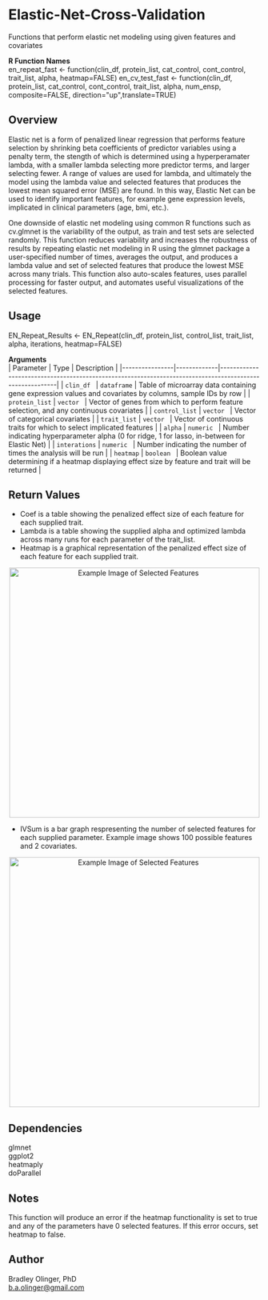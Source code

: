 # Elastic-Net-Cross-Validation
Functions that perform elastic net modeling using given features and covariates

**R Function Names**  
en_repeat_fast <- function(clin_df, protein_list, cat_control, cont_control, trait_list, alpha, heatmap=FALSE)
en_cv_test_fast <- function(clin_df, protein_list, cat_control, cont_control, trait_list, alpha, num_ensp, composite=FALSE, direction="up",translate=TRUE)


## Overview  
Elastic net is a form of penalized linear regression that performs feature selection by shrinking beta coefficients of predictor variables using a penalty term, 
the stength of which is determined using a hyperperamater lambda, with a smaller lambda selecting more predictor terms, and larger selecting fewer. A range of values are used for lambda,
and ultimately the model using the lambda value and selected features that produces the lowest mean squared error (MSE) are found. In this way, Elastic Net can be used to identify important 
features, for example gene expression levels, implicated in clinical parameters (age, bmi, etc.).

One downside of elastic net modeling using common R functions such as cv.glmnet is the variability of the output, as train and test sets are selected randomly. This function reduces variability 
and increases the robustness of results by repeating elastic net modeling in R using the glmnet package a user-specified number of times, averages the output, and produces a lambda value and set 
of selected features that produce the lowest MSE across many trials. This function also auto-scales features, uses parallel processing for faster output, and automates useful visualizations of the selected features.


## Usage  
EN_Repeat_Results <- EN_Repeat(clin_df, protein_list, control_list, trait_list, alpha, iterations, heatmap=FALSE)

**Arguments**  
| Parameter       | Type        | Description                                                                                             |
|----------------|-------------|---------------------------------------------------------------------------------------------------------|
| `clin_df `     | `dataframe` | Table of microarray data containing gene expression values and covariates by columns, sample IDs by row |
| `protein_list` | `vector `   | Vector of genes from which to perform feature selection, and any continuous covariates                  |
| `control_list` | `vector `   | Vector of categorical covariates                                                                        |
| `trait_list`   | `vector `   | Vector of continuous traits for which to select implicated features                                     |
| `alpha`        | `numeric `  | Number indicating hyperparameter alpha (0 for ridge, 1 for lasso, in-between for Elastic Net)           |
| `interations`  | `numeric `  | Number indicating the number of times the analysis will be run                                          |
| `heatmap`      | `boolean `  | Boolean value determining if a heatmap displaying effect size by feature and trait will be returned     |

## Return Values  
- Coef is a table showing the penalized effect size of each feature for each supplied trait.
- Lambda is a table showing the supplied alpha and optimized lambda across many runs for each parameter of the trait_list.
- Heatmap is a graphical representation of the penalized effect size of each feature for each supplied trait.

<p align="center">
  <img src="images/Example_heatmap2.JPG" alt="Example Image of Selected Features" width="500">
</p>

- IVSum is a bar graph respresenting the number of selected features for each supplied parameter. Example image shows 100 possible features and 2 covariates.

<p align="center">
  <img src="images/Example_ivsum.JPG" alt="Example Image of Selected Features" width="500">
</p>

## Dependencies  
glmnet  
ggplot2  
heatmaply  
doParallel

## Notes  
This function will produce an error if the heatmap functionality is set to true and any of the parameters have 0 selected features. If this error occurs, set heatmap to false.

## Author  
Bradley Olinger, PhD  
b.a.olinger@gmail.com
